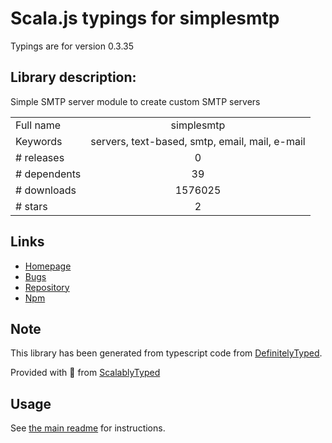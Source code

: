 
# Scala.js typings for simplesmtp

Typings are for version 0.3.35

## Library description:
Simple SMTP server module to create custom SMTP servers

|                    |                 |
| ------------------ | :-------------: |
| Full name          | simplesmtp |
| Keywords           | servers, text-based, smtp, email, mail, e-mail |
| # releases         | 0 |
| # dependents       | 39 |
| # downloads        | 1576025 |
| # stars            | 2 |

## Links
- [Homepage](https://github.com/andris9/simplesmtp)
- [Bugs](https://github.com/andris9/simplesmtp/issues)
- [Repository](https://github.com/andris9/simplesmtp)
- [Npm](https://www.npmjs.com/package/simplesmtp)
    


## Note
This library has been generated from typescript code from [DefinitelyTyped](https://definitelytyped.org).

Provided with :purple_heart: from [ScalablyTyped](https://github.com/oyvindberg/ScalablyTyped)

## Usage
See [the main readme](../../readme.md) for instructions.


